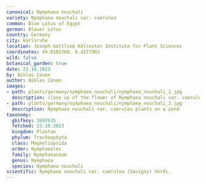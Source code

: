 ```yaml
---
canonical: Nymphaea nouchali
variety: Nymphaea nouchali var. caerulea
common: Blue Lotus of Egypt
german: Blauer Lotus
country: Germany
city: Karlsruhe
location: Joseph-Gottlieb Kölreuter Institute for Plant Sciences
coordinates: 49.0102368, 8.4177903
wild: false
botanical_garden: true
date: 22.10.2023
by: Niklas Conen
author: Niklas Conen
images:
- path: plants/germany/nymphaea_nouchali/nymphaea_nouchali_2.jpg
  description: close up of the flower of Nymphaea nouchali var. caerulea
- path: plants/germany/nymphaea_nouchali/nymphaea_nouchali_3.jpg
  description: Nymphaea nouchali var. caerulea plants on a pond
taxonomy:
  gbifkey: 3697635
  fetched: 23.10.2023
  kingdom: Plantae
  phylum: Tracheophyta
  class: Magnoliopsida
  order: Nymphaeales
  family: Nymphaeaceae
  genus: Nymphaea
  species: Nymphaea nouchali
scientific: Nymphaea nouchali var. caerulea (Savigny) Verdc.
---
```


